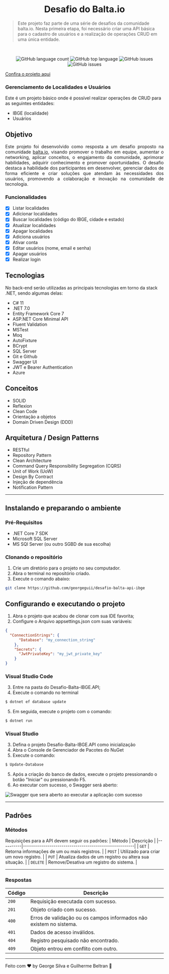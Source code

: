 <div align="center">
  <h1>Desafio do Balta.io</h1>
</div>

> Este projeto faz parte de uma série de desafios da comunidade balta.io.
> Nesta primeira etapa, foi necessário criar uma API básica para o cadastro de usuários e a realização de operações CRUD em uma única entidade.

<br>

<p align="center">
  <img alt="GitHub language count" src="https://img.shields.io/github/languages/count/georgeguii/desafio-balta-api-ibge">
  <img alt="GitHub top language" src="https://img.shields.io/github/languages/top/georgeguii/desafio-balta-api-ibge">
  <img alt="GitHub issues" src="https://img.shields.io/github/issues/georgeguii/desafio-balta-api-ibge">
  <img alt="GitHub issues" src="https://img.shields.io/github/issues-raw/georgeguii/desafio-balta-api-ibge">
</p>

[Confira o projeto aqui](https://desafio-api-balta-io.azurewebsites.net/swagger/index.html)

### Gerenciamento de Localidades e Usuários
Este é um projeto básico onde é possível realizar operações de CRUD para as seguintes entidades:
- IBGE (localidade)
- Usuários

## Objetivo
<p align="justify">
  Este projeto foi desenvolvido como resposta a um desafio proposto na comunidade <a href="https://balta.io">balta.io</a>, visando promover o trabalho em equipe, aumentar o networking,
  aplicar conceitos, o engajamento da comunidade, aprimorar habilidades, adquirir conhecimento e promover oportunidades. O desafio destaca a habilidade dos participantes em desenvolver,
  gerenciar dados de forma eficiente e criar soluções que atendam às necessidades dos usuários,
 promovendo a colaboração e inovação na comunidade de tecnologia.
</p>

 ### Funcionalidades

- [X] Listar localidades
- [X] Adicionar localidades
- [X] Buscar localidades (código do IBGE, cidade e estado)
- [X] Atualizar localidades
- [X] Apagar localidades
- [X] Adiciona usuários
- [X] Ativar conta
- [X] Editar usuários (nome, email e senha)
- [X] Apagar usuários
- [X] Realizar login

## Tecnologias
 No back-end serão utilizadas as principais tecnologias em torno da stack .NET, sendo algumas delas:
 - C# 11
 - .NET 7.0
 - Entity Framework Core 7
 - ASP.NET Core Minimal API
 - Fluent Validation
 - MSTest
 - Moq
 - AutoFixture
 - BCrypt
 - SQL Server
 - Git e Github
 - Swagger UI
 - JWT e Bearer Authentication
 - Azure

## Conceitos
 - SOLID
 - Reflexion
 - Clean Code
 - Orientação a objetos
 - Domain Driven Design (DDD)

## Arquitetura / Design Patterns
 - RESTful
 - Repository Pattern
 - Clean Architecture
 - Command Query Responsibility Segregation (CQRS)
 - Unit of Work (UoW)
 - Design By Contract
 - Injeção de dependência
 - Notification Pattern

<hr>
 
## Instalando e preparando o ambiente

### Pré-Requisitos
- .NET Core 7 SDK 
- Microsoft SQL Server
- MS SQl Server (ou outro SGBD de sua escolha)

### Clonando o repositório
1. Crie um diretório para o projeto no seu computador.
2. Abra o terminal no repositório criado.
3. Execute o comando abaixo:

```bash
git clone https://github.com/georgeguii/desafio-balta-api-ibge
```

## Configurando e executando o projeto
1. Abra o projeto que acabou de clonar com sua IDE favorita;
2. Configure o Arquivo appsettings.json com suas variáveis:
```json
{
  "ConnectionStrings": {
      "Database": "my_connection_string"
    },
    "Secrets": {
      "JwtPrivateKey": "my_jwt_private_key"
    }
}
```

### Visual Studio Code
3. Entre na pasta do Desafio-Balta-IBGE.API;
4. Execute o comando no terminal
   
```sh
$ dotnet ef database update
```

5. Em seguida, execute o projeto com o comando:
   
```sh
$ dotnet run
```

### Visual Studio
3. Defina o projeto Desafio-Balta-IBGE.API como inicialização
4. Abra o Console de Gerenciador de Pacotes do NuGet
5. Execute o comando:
   
```sh
$ Update-Database
```

5. Após a criação do banco de dados, execute o projeto pressionando o botão "Iniciar" ou pressionando F5.
6. Ao executar com sucesso, o Swagger será aberto:
   
![Swagger que sera aberto ao executar a aplicação com sucesso](https://github.com/georgeguii/desafio-balta-api-ibge/assets/83482242/5e86c063-7112-4e7f-8740-0f61427c265f)
 
 <hr>

 ## Padrões
 ### Métodos
Requisições para a API devem seguir os padrões:
| Método   | Descrição                                             |
|----------|-------------------------------------------------------|
| `GET`    | Retorna informações de um ou mais registros.          |
| `POST`   | Utilizado para criar um novo registro.                |
| `PUT`    | Atualiza dados de um registro ou altera sua situação. |
| `DELETE` | Remove/Desativa um registro do sistema.               |
 
 <hr>
 
 ### Respostas

| Código| Descrição |
|-------|-------------------------------------------------------------------|
| `200` | Requisição executada com sucesso.                                 |
| `201` | Objeto criado com sucesso.                                        |
| `400` | Erros de validação ou os campos informados não existem no sistema.|
| `401` | Dados de acesso inválidos.                                        |
| `404` | Registro pesquisado não encontrado.                               |
| `409` | Objeto entrou em conflito com outro.                              |

---

Feito com ♥ by George Silva e Guilherme Beltran :wave:
